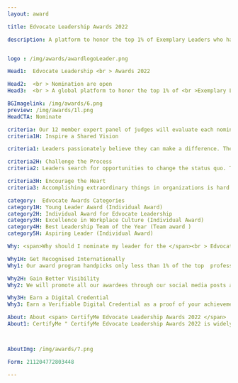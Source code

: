 ```yaml
---
layout: award

title: Edvocate Leadership Awards 2022

description: A platform to honor the top 1% of Exemplary Leaders who have led ordinary people in accomplishing extraordinary outcomes in the field of Education and Education Technology.


logo : /img/awards/awardlogoLeader.png

Head1:  Edvocate Leadership <br > Awards 2022 

Head2:  <br > Nomination are open 
Head3:  <br > A global platform to honor the top 1% of <br >Exemplary Leaders who have lead ordinary people in <br >accomplishing extraordinary outcomes <br >in the field of Education and Education Technology.

BGImagelink: /img/awards/6.png
preview: /img/awards/1l.png
HeadCTA: Nominate

criteria: Our 12 member expert panel of judges will evaluate each nomination primarily based on the below three criteria
criteria1H: Inspire a Shared Vision

criteria1: Leaders passionately believe they can make a difference. They envision the future and create an ideal and unique image of what the organization can become. Through their magnetism and persuasion, leaders enlist others in their dreams. They breathe life into their visions and get people to see exciting possibilities for the future.

criteria2H: Challenge the Process
criteria2: Leaders search for opportunities to change the status quo. They look for innovative ways to improve the organization. In doing so, they experiment and take risks. Since complex change threatens to overwhelm people and stifle action, leaders set interim goals so that people can achieve small wins as they work toward larger objectives. Effective leaders unravel bureaucracy when it impedes action. 

criteria3H: Encourage the Heart 
criteria3: Accomplishing extraordinary things in organizations is hard work. To keep hope and determination alive, leaders recognize the contributions that individuals make. In every winning team, the members need to share in the rewards of their efforts, so leaders celebrate accomplishments. They make people feel like heroes.

category:  Edvocate Awards Categories
category1H: Young Leader Award (Individual Award)
category2H: Individual Award for Edvocate Leadership
category3H: Excellence in Workplace Culture (Individual Award)
category4H: Best Leadership Team of the Year (Team award )
category5H: Aspiring Leader (Individual Award)

Why: <span>Why should I nominate my leader for the </span><br > Edvocate Leadership Awards 2021 <span>?</span>

Why1H: Get Recognised Internationally  
Why1: Our award program handpicks only less than 1% of the top  professionals. To be recognized in the top one percentage means you are the best in the industry across the globe. You deserve to be recognized for your hard work. Nominate yourself and your team now.

Why2H: Gain Better Visibility
Why2: We will promote all our awardees through our social media posts and channels across Linkedin, Facebook, Twitter,  Instagram, Our Blog posts, etc. Our subscribers all across the globe will have access to this content and this will enable you gain more visibility and improve your personal / organization's branding. 

Why3H: Earn a Digital Credential 
Why3: Earn a Verifiable Digital Credential as a proof of your achievement. The awarded digital credentials can be shared across various social media platforms and also can be added to your LinkedIn profile. You will also be allowed to use the badge , certificate in your resume and email signatures. 

About: About <span> CertifyMe Edvocate Leadership Awards 2022 </span>
About1: CertifyMe " CertifyMe Edvocate Leadership Awards 2022 is widely recognized across the corporate spectrum as the top honors for individual and team achievements in across all domains . All organizations, public and private, for profit and non-profit, large and small may submit nominations. Leaders are key functions in any corporate firm, but unfortunately, professionals in this field of work are seldom recognized and often neglected to be appreciated for their selfless efforts. 



AboutImg: /img/awards/7.png

Form: 211204772803448

---
```



